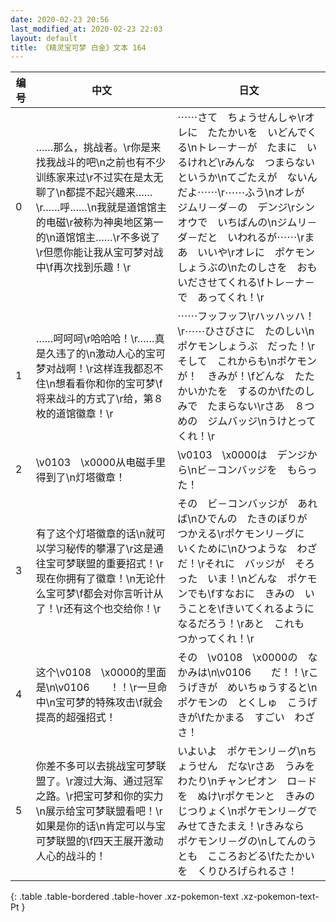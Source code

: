 ```yaml
---
date: 2020-02-23 20:56
last_modified_at: 2020-02-23 22:03
layout: default
title: 《精灵宝可梦 白金》文本 164
---
```

| 编号 | 中文 | 日文 |
| ---- | ---- | ---- |
| 0 | ……那么，挑战者。\r你是来找我战斗的吧\n之前也有不少训练家来过\r不过实在是太无聊了\n都提不起兴趣来……\r……呼……\n我就是道馆馆主的电磁\r被称为神奥地区第一的\n道馆馆主……\r不多说了\r但愿你能让我从宝可梦对战中\f再次找到乐趣！\r | ⋯⋯さて　ちょうせんしゃ\rオレに　たたかいを　いどんでくる\nトレ－ナ－が　たまに　いるけれど\rみんな　つまらない　というか\nてごたえが　ないんだよ⋯⋯\r⋯⋯ふう\nオレが　ジムリ－ダ－の　デンジ\rシンオウで　いちばんの\nジムリ－ダ－だと　いわれるが⋯⋯\rまあ　いいや\rオレに　ポケモンしょうぶの\nたのしさを　おもいださせてくれる\fトレ－ナ－で　あってくれ！\r |
| 1 | ……呵呵呵\r哈哈哈！\r……真是久违了的\n激动人心的宝可梦对战啊！\r这样连我都忍不住\n想看看你和你的宝可梦\f将来战斗的方式了\r给，第８枚的道馆徽章！\r | ⋯⋯フッフッフ\rハッハッハ！\r⋯⋯ひさびさに　たのしい\nポケモンしょうぶ　だった！\rそして　これからも\nポケモンが！　きみが！\fどんな　たたかいかたを　するのか\fたのしみで　たまらない\rさあ　８つめの　ジムバッジ\nうけとってくれ！\r |
| 2 | \v0103　\x0000从电磁手里得到了\n灯塔徽章！ | \v0103　\x0000は　デンジから\nビ－コンバッジを　もらった！ |
| 3 | 有了这个灯塔徽章的话\n就可以学习秘传的攀瀑了\r这是通往宝可梦联盟的重要招式！\r现在你拥有了徽章！\n无论什么宝可梦\f都会对你言听计从了！\r还有这个也交给你！\r | その　ビ－コンバッジが　あれば\nひでんの　たきのぼりが　つかえる\rポケモンリ－グに　いくために\nひつような　わざ　だ！\rそれに　バッジが　そろった　いま！\nどんな　ポケモンでも\fすなおに　きみの　いうことを\fきいてくれるように　なるだろう！\rあと　これも　つかってくれ！\r |
| 4 | 这个\v0108　\x0000的里面是\n\v0106　　！！\r一旦命中\n宝可梦的特殊攻击\f就会提高的超强招式！ | その　\v0108　\x0000の　なかみは\n\v0106　　だ！！\rこうげきが　めいちゅうすると\nポケモンの　とくしゅ　こうげきが\fたかまる　すごい　わざさ！ |
| 5 | 你差不多可以去挑战宝可梦联盟了。\r渡过大海、通过冠军之路。\r把宝可梦和你的实力\n展示给宝可梦联盟看吧！\r如果是你的话\n肯定可以与宝可梦联盟的\f四天王展开激动人心的战斗的！ | いよいよ　ポケモンリ－グ\nちょうせん　だな\rさあ　うみを　わたり\nチャンピオン　ロ－ドを　ぬけ\rポケモンと　きみの　じつりょく\nポケモンリ－グで　みせてきたまえ！\rきみなら　ポケモンリ－グの\nしてんのうとも　こころおどる\fたたかいを　くりひろげられるさ！ |
{: .table .table-bordered .table-hover .xz-pokemon-text .xz-pokemon-text-Pt }